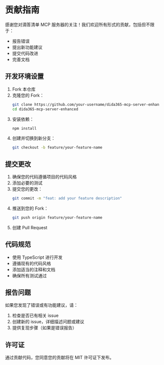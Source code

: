 # 贡献指南

感谢您对滴答清单 MCP 服务器的关注！我们欢迎所有形式的贡献，包括但不限于：

- 报告错误
- 提出新功能建议
- 提交代码改进
- 完善文档

## 开发环境设置

1. Fork 本仓库
2. 克隆您的 Fork：
   ```bash
   git clone https://github.com/your-username/dida365-mcp-server-enhanced.git
   cd dida365-mcp-server-enhanced
   ```
3. 安装依赖：
   ```bash
   npm install
   ```
4. 创建并切换到新分支：
   ```bash
   git checkout -b feature/your-feature-name
   ```

## 提交更改

1. 确保您的代码遵循项目的代码风格
2. 添加必要的测试
3. 提交您的更改：
   ```bash
   git commit -m "feat: add your feature description"
   ```
4. 推送到您的 Fork：
   ```bash
   git push origin feature/your-feature-name
   ```
5. 创建 Pull Request

## 代码规范

- 使用 TypeScript 进行开发
- 遵循现有的代码风格
- 添加适当的注释和文档
- 确保所有测试通过

## 报告问题

如果您发现了错误或有功能建议，请：

1. 检查是否已有相关 issue
2. 创建新的 issue，详细描述问题或建议
3. 提供复现步骤（如果是错误报告）

## 许可证

通过贡献代码，您同意您的贡献将在 MIT 许可证下发布。